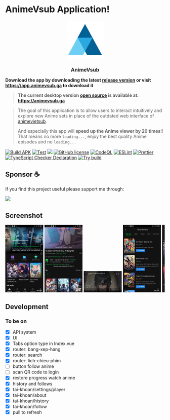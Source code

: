 # AnimeVsub Application!

<div style="text-align: center;">
   <img src="./meta/app_icon.svg" width="120px">
   <h1 style="font-size: 16px">AnimeVsub</h1>
</div>

**Download the app by downloading the latest [release version](https://github.com/anime-vsub/app/releases) or visit https://app.animevsub.ga to download it**

> **The current desktop version [open source](https://github.com/anime-vsub/desktop-web) is available at: https://animevsub.ga**

> The goal of this application is to allow users to interact intuitively and explore new Anime sets in place of the outdated web interface of [animevietsub](https://animevietsub.pro).
>
> And especially this app will **speed up the Anime viewer by 20 times**!! That means no more `loading...`, enjoy the best quality Anime episodes and no `loading...`

[![Build APK](https://github.com/anime-vsub/app/actions/workflows/build-apk.yml/badge.svg)](https://github.com/anime-vsub/app/actions/workflows/build-apk.yml) [![Test](https://github.com/anime-vsub/app/actions/workflows/test.yml/badge.svg)](https://github.com/anime-vsub/app/actions/workflows/test.yml) <img src="https://img.shields.io/github/v/release/anime-vsub/app?color=green&display_name=tag&label=APK"> [![GitHub license](https://img.shields.io/github/license/anime-vsub/app)](https://github.com/anime-vsub/app/blob/main/LICENSE) [![CodeQL](https://github.com/anime-vsub/app/actions/workflows/codeql.yml/badge.svg)](https://github.com/anime-vsub/app/actions/workflows/codeql.yml) [![ESLint](https://github.com/anime-vsub/app/actions/workflows/eslint.yml/badge.svg)](https://github.com/anime-vsub/app/actions/workflows/eslint.yml)
[![Prettier](https://github.com/anime-vsub/app/actions/workflows/pretter.yml/badge.svg)](https://github.com/anime-vsub/app/actions/workflows/pretter.yml)
[![TypeScript Checker Declaration](https://github.com/anime-vsub/app/actions/workflows/typing.yml/badge.svg)](https://github.com/anime-vsub/app/actions/workflows/typing.yml)
[![Try build](https://github.com/anime-vsub/app/actions/workflows/try-build.yml/badge.svg)](https://github.com/anime-vsub/app/actions/workflows/try-build.yml)

## Sponsor ☕

If you find this project useful please support me through:

[<img src="https://user-images.githubusercontent.com/45375496/209764740-d202626d-4acd-4517-a5dc-e94993eeeb0a.png" width="80" />](https://me.momo.vn/tachibshin)

## Screenshot

<!--screenshot-->
<div style="overflow-x: scroll; white-space: nowrap">
   <a href="./meta/screenshoots/Screenshot_2022-10-05-22-28-37-000_git.shin.animevsub.jpg"><img src="./meta/screenshoots/Screenshot_2022-10-05-22-28-37-000_git.shin.animevsub.jpg" width="120px"></a>
<a href="./meta/screenshoots/Screenshot_2022-10-05-22-29-39-832_git.shin.animevsub.jpg"><img src="./meta/screenshoots/Screenshot_2022-10-05-22-29-39-832_git.shin.animevsub.jpg" width="120px"></a>
<a href="./meta/screenshoots/Screenshot_2022-10-05-22-29-57-310_git.shin.animevsub.jpg"><img src="./meta/screenshoots/Screenshot_2022-10-05-22-29-57-310_git.shin.animevsub.jpg" width="120px"></a>
<a href="./meta/screenshoots/Screenshot_2022-10-05-22-31-48-569_git.shin.animevsub.jpg"><img src="./meta/screenshoots/Screenshot_2022-10-05-22-31-48-569_git.shin.animevsub.jpg" width="120px"></a>
<a href="./meta/screenshoots/Screenshot_2022-10-05-22-32-00-161_git.shin.animevsub.jpg"><img src="./meta/screenshoots/Screenshot_2022-10-05-22-32-00-161_git.shin.animevsub.jpg" width="120px"></a>
<a href="./meta/screenshoots/Screenshot_2022-10-05-22-32-11-722_git.shin.animevsub.jpg"><img src="./meta/screenshoots/Screenshot_2022-10-05-22-32-11-722_git.shin.animevsub.jpg" width="120px"></a>
<a href="./meta/screenshoots/Screenshot_2022-10-05-22-33-12-869_git.shin.animevsub.jpg"><img src="./meta/screenshoots/Screenshot_2022-10-05-22-33-12-869_git.shin.animevsub.jpg" width="120px"></a>
<a href="./meta/screenshoots/Screenshot_2022-10-06-07-26-11-027_git.shin.animevsub.jpg"><img src="./meta/screenshoots/Screenshot_2022-10-06-07-26-11-027_git.shin.animevsub.jpg" width="120px"></a>
<a href="./meta/screenshoots/Screenshot_2022-10-06-07-26-15-284_git.shin.animevsub.jpg"><img src="./meta/screenshoots/Screenshot_2022-10-06-07-26-15-284_git.shin.animevsub.jpg" width="120px"></a>
<a href="./meta/screenshoots/Screenshot_2022-10-13-17-09-06-063_git.shin.animevsub.jpg"><img src="./meta/screenshoots/Screenshot_2022-10-13-17-09-06-063_git.shin.animevsub.jpg" width="120px"></a>
<a href="./meta/screenshoots/Screenshot_2022-10-13-17-09-13-504_git.shin.animevsub.jpg"><img src="./meta/screenshoots/Screenshot_2022-10-13-17-09-13-504_git.shin.animevsub.jpg" width="120px"></a>
</div>
<!--/screenshot-->

## Development

### To be on

- [x] API system
- [x] UI
- [x] Tabs option type in Index.vue
- [x] router: bang-xep-hang
- [x] router: search
- [x] router: lich-chieu-phim
- [ ] button follow anime
- [ ] scan QR code to login
- [x] restore progress watch anime
- [x] history and follows
- [x] tai-khoan/settings/player
- [x] tai-khoan/about
- [x] tai-khoan/history
- [x] tai-khoan/follow
- [x] pull to refresh
